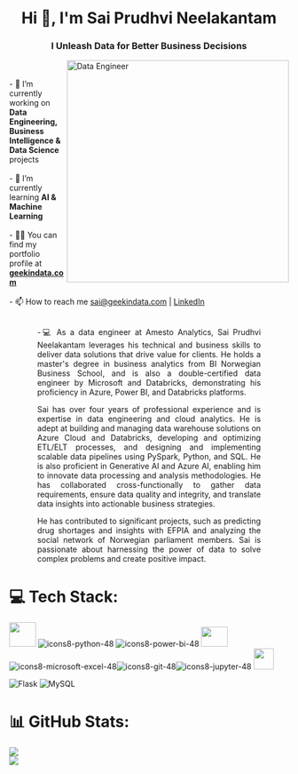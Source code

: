<h1 align="center">Hi 👋, I'm Sai Prudhvi Neelakantam</h1>
<h3 align="center">I Unleash Data for Better Business Decisions</h3><img align = "right" alt="Data Engineer" width="400" src="https://miro.medium.com/max/1400/1*a-HMfeg5w-W02Nrw21iPtg.gif"><br><br>- 🔭 I’m currently working on <b>Data Engineering, Business Intelligence & Data Science</b> projects<br><br>- 🌱 I’m currently learning <b>AI & Machine Learning</b><br><br>- 👨‍💻 You can find my portfolio profile at <b><a href="https://sai.geekindata.com" target="_blank">geekindata.com</a></b><br><br>- 📫 How to reach me <a href="mailto:sai@geekindata.com?cc=nsprudhvi1@gmail.com&subject=Contact%3A%20Sai%20Prudhvi%20Neelakantam">sai@geekindata.com</a> | <a href="https://linkedin.com/in/saiprudhvineelakantam" target="_blank">LinkedIn</a><br><br>
    <div style="width: 80%; margin: 0 auto; text-align: justify;">
        <p>-💻 As a data engineer at Amesto Analytics, Sai Prudhvi Neelakantam leverages his technical and business skills to deliver data solutions that drive value for clients. He holds a master's degree in business analytics from BI Norwegian Business School, and is also a double-certified data engineer by Microsoft and Databricks, demonstrating his proficiency in Azure, Power BI, and Databricks platforms. </p>
        <p>Sai has over four years of professional experience and is expertise in data engineering and cloud analytics. He is adept at building and managing data warehouse solutions on Azure Cloud and Databricks, developing and optimizing ETL/ELT processes, and designing and implementing scalable data pipelines using PySpark, Python, and SQL. He is also proficient in Generative AI and Azure AI, enabling him to innovate data processing and analysis methodologies. He has collaborated cross-functionally to gather data requirements, ensure data quality and integrity, and translate data insights into actionable business strategies. </p>
        <p>He has contributed to significant projects, such as predicting drug shortages and insights with EFPIA and analyzing the social network of Norwegian parliament members. Sai is passionate about harnessing the power of data to solve complex problems and create positive impact.</p>
    </div>


# 💻 Tech Stack:
<img src="https://user-images.githubusercontent.com/48961406/219240161-210084d4-c52c-4fa9-aacd-2bdb31d7a5c9.png" width="48" height="44" /> ![icons8-python-48](https://user-images.githubusercontent.com/54446705/205910414-1073cec0-f694-4364-af38-77e1a8b617f3.png) ![icons8-power-bi-48](https://user-images.githubusercontent.com/54446705/205910976-7819d3ce-b535-4aa9-a594-89df5d5d49d0.png) <img src="https://user-images.githubusercontent.com/48961406/219238153-61292b88-3ac1-4c0d-b587-4698f6035380.png" width="48" height="36" />  ![icons8-microsoft-excel-48](https://user-images.githubusercontent.com/54446705/205911135-0b6e8353-8a83-440c-aa8c-7ba8eb4d3be1.png)![icons8-git-48](https://user-images.githubusercontent.com/54446705/205911285-621bfd89-b411-4479-b386-8f80c483dc41.png)![icons8-jupyter-48](https://user-images.githubusercontent.com/54446705/205911361-99aafe55-d3c1-4eaa-821f-0f2869eb55ac.png) <img src="https://user-images.githubusercontent.com/48961406/219239063-2d7cd09f-1cff-4443-bf35-83c42a2a22ef.png" width="36" height="38" />

![Flask](https://img.shields.io/badge/flask-%23000.svg?style=flat&logo=flask&logoColor=white) ![MySQL](https://img.shields.io/badge/mysql-%2300f.svg?style=flat&logo=mysql&logoColor=white)


# 📊 GitHub Stats:
<!--![](https://github-readme-stats.vercel.app/api?username=geekindata&theme=default&hide_border=false&include_all_commits=false&count_private=true)<br/> -->
![](https://github-readme-streak-stats.herokuapp.com/?user=geekindata&theme=default&hide_border=false)<br/>
![](https://github-readme-stats.vercel.app/api/top-langs/?username=geekindata&theme=default&hide_border=false&include_all_commits=true&count_private=true&layout=compact)
